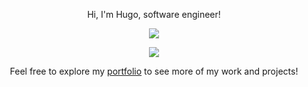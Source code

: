 <p align="center">Hi, I'm Hugo, software engineer!</p>

<p align="center">
  <a href="https://github-readme-stats-git-master-amaroke.vercel.app/api?username=Amaroke&hide_title=true&show_icons=true&hide=prs,issues,contribs&include_all_commits=true&hide_rank=true&theme=transparent">
    <img src="https://github-readme-stats-git-master-amaroke.vercel.app/api?username=Amaroke&hide_title=true&show_icons=true&hide=prs,issues,contribs&include_all_commits=true&hide_rank=true&theme=transparent" />
  </a>
</p>
<p align="center">
  <a href="https://github-readme-stats-git-master-amaroke.vercel.app/api/top-langs/?username=Amaroke&layout=compact&hide_title=true&theme=transparent&langs_count=10&hide=tla,scss,Standard%20ML,Lex,Hack,Shell,QMake,Assembly,OCaml,Makefile,Prolog,Objective-C,Matlab&exclude_repo=ArchivesS9,Sharecount">
    <img src="https://github-readme-stats-git-master-amaroke.vercel.app/api/top-langs/?username=Amaroke&layout=compact&hide_title=true&theme=transparent&langs_count=10&hide=tla,scss,Standard%20ML,Lex,Hack,Shell,QMake,Assembly,OCaml,Makefile,Prolog,Objective-C,Matlab&exclude_repo=ArchivesS9,Sharecount" />
  </a>
</p>

<p align="center">
  Feel free to explore my <a href="https://amaroke.github.io/Portfolio">portfolio</a> to see more of my work and projects!
</p>
